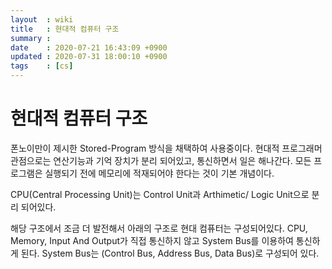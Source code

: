 ```yaml
---
layout  : wiki
title   : 현대적 컴퓨터 구조
summary : 
date    : 2020-07-21 16:43:09 +0900
updated : 2020-07-31 18:00:10 +0900
tags    : [cs]
---
```


# 현대적 컴퓨터 구조

폰노이만이 제시한 Stored-Program 방식을 채택하여 사용중이다.
현대적 프로그래머 관점으로는 연산기능과 기억 장치가 분리 되어있고, 통신하면서 일은 해나간다.
모든 프로그램은 실행되기 전에 메모리에 적재되어야 한다는 것이 기본 개념이다.

CPU(Central Processing Unit)는 Control Unit과 Arthimetic/ Logic Unit으로 분리 되어있다.

해당 구조에서 조금 더 발전해서 아래의 구조로 현대 컴퓨터는 구성되어있다.
CPU, Memory, Input And Output가 직접 통신하지 않고 System Bus를 이용하여 통신하게 된다.
System Bus는 (Control Bus, Address Bus, Data Bus)로 구성되어 있다.

